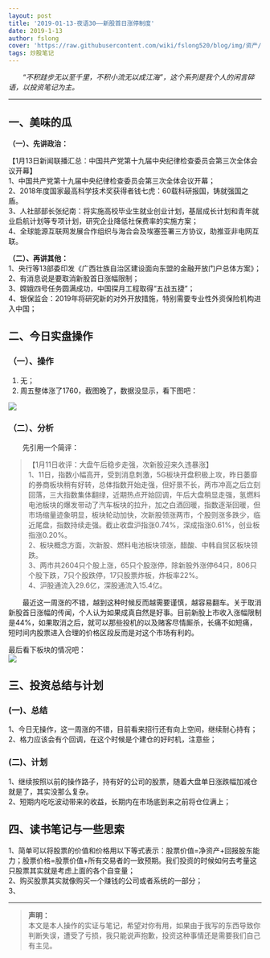 ```yaml
---
layout: post
title: '2019-01-13-夜语30——新股首日涨停制度'
date: 2019-1-13
author: fslong
cover: 'https://raw.githubusercontent.com/wiki/fslong520/blog/img/资产/资产2019-01-13.jpg'
tags: 炒股笔记
---
```

  
&emsp;&emsp;*“不积跬步无以至千里，不积小流无以成江海”，这个系列是我个人的闲言碎语，以投资笔记为主。*  
   

---
  


## **一、美味的瓜**       
**（一）、先讲政治：**    


【1月13日新闻联播汇总：中国共产党第十九届中央纪律检查委员会第三次全体会议开幕】  
1、中国共产党第十九届中央纪律检查委员会第三次全体会议开幕；  
2、2018年度国家最高科学技术奖获得者钱七虎：60载科研报国，铸就强国之盾。  
3、人社部部长张纪南：将实施高校毕业生就业创业计划，基层成长计划和青年就业启航计划等专项计划，研究企业降低社保费率的实施方案；  
4、全球能源互联网发展合作组织与海合会及埃塞签署三方协议，助推亚非电网互联。                

**（二）、再讲其他：**  
1、央行等13部委印发《广西壮族自治区建设面向东盟的金融开放门户总体方案》；    
2、有消息说是要取消新股首日涨幅限制；  
3、嫦娥四号任务圆满成功，中国探月工程取得“五战五捷”；  
4、银保监会：2019年将研究新的对外开放措施，特别需要专业性外资保险机构进入中国；  
    


## **二、今日实盘操作**
### **（一）、操作**
1. 无；  
2. 周五整体涨了1760，截图晚了，数据没显示，看下图吧：   
     
![](https://raw.githubusercontent.com/wiki/fslong520/blog/img/资产/资产2019-01-13.jpg)
### **（二）、分析**  
 
&emsp;&emsp;先引用一个简评：   
> 【1月11日收评：大盘午后稳步走强，次新股迎来久违暴涨】   
1、11日，指数小幅高开，受到消息刺激，5G板块开盘积极上攻，昨日萎靡的券商板块稍有好转，总体指数开始走强，但好景不长，两市冲高之后立刻回落，三大指数集体翻绿，近期热点开始回调，午后大盘稍显走强，氢燃料电池板块的爆发带动了汽车板块的拉升，加之白酒回暖，指数逐渐回暖，但市场缩量迹象明显，板块轮动加快，次新股领涨两市，个股则涨多跌少，临近尾盘，指数持续走强。截止收盘沪指涨0.74%，深成指涨0.61%，创业板指涨0.20%。  
2、板块概念方面，次新股、燃料电池板块领涨，醋酸、中韩自贸区板块领跌。  
3、两市共2604只个股上涨，65只个股涨停，除新股外涨停64只，806只个股下跌，7只个股跌停，17只股票炸板，炸板率22%。  
4、沪股通流入29.6亿，深股通流入15.4亿。         

&emsp;&emsp;最近这一周涨的不错，越到这种时候反而越需要谨慎，越容易翻车。关于取消新股首日涨幅的传闻，个人认为如果成真自然是好事。目前新股上市收入涨幅限制是44%，如果取消之后，就可以那些投机的以及赌客尽情厮杀，长痛不如短痛，短时间内股票进入合理的价格区段反而是对这个市场有利的。

最后看下板块的情况吧：    
![](https://raw.githubusercontent.com/wiki/fslong520/blog/img/板块/资金流入流出2019-01-13.jpg)   


## **三、投资总结与计划**
### (一)、总结
1、今日无操作，这一周涨的不错，目前看来招行还有向上空间，继续耐心持有；  
2、格力应该会有个回调，在这个时候是个建仓的好时机，注意些；  
### (二)、计划
1、继续按照以前的操作路子，持有好的公司的股票，随着大盘单日涨跌幅加减仓就是了，其实没那么复杂。  
2、短期内吃吃波动带来的收益，长期内在市场底到来之前将仓位满上；    




## **四、读书笔记与一些思索**  
1、简单可以将股票的价值和价格用以下等式表示：股票价值=净资产+回报股东能力；股票价格=股票价值+所有交易者的一致预期。我们投资的时候如何去考量这只股票其实就是考虑上面的各个自变量；  
2、购买股票其实就像购买一个赚钱的公司或者系统的一部分；  
3、
    

---   
  
> **声明：**  
> 本文是本人操作的实证与笔记，希望对你有用，如果由于我写的东西导致你判断失误，遭受了亏损，我只能说声抱歉，投资这种事情还是需要我们自己有主见。